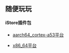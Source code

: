 ## 随便玩玩

#### iStore插件包

* [aarch64_cortex-a53平台](./apps/README.md)

* [x86_64平台](./x86/README.md)


